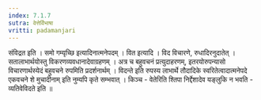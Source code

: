 ```yaml
---
index: 7.1.7
sutra: वेत्तेर्विभाषा
vritti: padamanjari
---
```


  संविद्रत इति । समो गम्यृच्छि इत्यादिनात्मनेपदम् । वित इत्यादि । विद विचारणे, रुधादिरनुदातेत् । सतालाभार्थयोस्तु विकरणव्यवधानादेवाग्रहणम् । अत्र च बहुवचनं प्रत्युदाहरणम्, इतरयोरुपन्यासो विचारणार्थस्येदं बहुवचने रुपमिति प्रदर्शनार्थम् । विदन्ते इति रुपस्य लाभार्थे तौदादिके स्वरितेत्वादात्मनेपदे एकवचने शे मुचादीनाम् इति नुम्यपि कृते सम्भवात् । किञ्च - वेतेरिति श्तिपा निर्द्देशादेव यङ्लुकि न भवति - व्यतिवेविदते इति ॥
